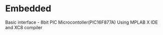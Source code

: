 # Embedded
Basic interface - 8bit PIC Microcontoller(PIC16F877A) 
Using MPLAB X IDE and XC8 compiler
